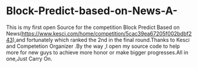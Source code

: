 # Block-Predict-based-on-News-A-
This is my first open Source for the competition Block Predict Based on News(https://www.kesci.com/home/competition/5cac39ea67205f002bdbf243),and fortunately which ranked the 2nd in the final round.Thanks to Kesci and Competetion Organizer .By the way ,I open my source code to help more for new guys to achieve more honor or make bigger progresses.All in one,Just Carry On.
